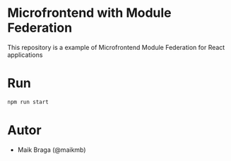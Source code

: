 # Microfrontend with Module Federation 

This repository is a example of Microfrontend Module Federation for React applications

# Run

```bash
npm run start

```


# Autor

- Maik Braga (@maikmb)